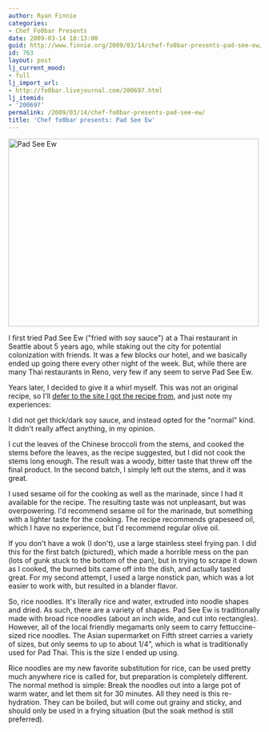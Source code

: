```yaml
---
author: Ryan Finnie
categories:
- Chef Fo0bar Presents
date: 2009-03-14 18:13:00
guid: http://www.finnie.org/2009/03/14/chef-fo0bar-presents-pad-see-ew/
id: 763
layout: post
lj_current_mood:
- full
lj_import_url:
- http://fo0bar.livejournal.com/200697.html
lj_itemid:
- '200697'
permalink: /2009/03/14/chef-fo0bar-presents-pad-see-ew/
title: 'Chef fo0bar presents: Pad See Ew'
---
```

[<img src="http://farm4.static.flickr.com/3330/3340426554_f86860f565.jpg" width="500" height="375" alt="Pad See Ew" />](http://www.flickr.com/photos/fo0bar/3340426554/ "Pad See Ew by fo0bar, on Flickr")

I first tried Pad See Ew ("fried with soy sauce") at a Thai restaurant in Seattle about 5 years ago, while staking out the city for potential colonization with friends. It was a few blocks our hotel, and we basically ended up going there every other night of the week. But, while there are many Thai restaurants in Reno, very few if any seem to serve Pad See Ew.

Years later, I decided to give it a whirl myself. This was not an original recipe, so I'll [defer to the site I got the recipe from](http://www.chezpim.com/blogs/2008/01/pad-see-ew-for.html), and just note my experiences:

I did not get thick/dark soy sauce, and instead opted for the "normal" kind. It didn't really affect anything, in my opinion.

I cut the leaves of the Chinese broccoli from the stems, and cooked the stems before the leaves, as the recipe suggested, but I did not cook the stems long enough. The result was a woody, bitter taste that threw off the final product. In the second batch, I simply left out the stems, and it was great.

I used sesame oil for the cooking as well as the marinade, since I had it available for the recipe. The resulting taste was not unpleasant, but was overpowering. I'd recommend sesame oil for the marinade, but something with a lighter taste for the cooking. The recipe recommends grapeseed oil, which I have no experience, but I'd recommend regular olive oil.

If you don't have a wok (I don't), use a large stainless steel frying pan. I did this for the first batch (pictured), which made a horrible mess on the pan (lots of gunk stuck to the bottom of the pan), but in trying to scrape it down as I cooked, the burned bits came off into the dish, and actually tasted great. For my second attempt, I used a large nonstick pan, which was a lot easier to work with, but resulted in a blander flavor.

So, rice noodles. It's literally rice and water, extruded into noodle shapes and dried. As such, there are a variety of shapes. Pad See Ew is traditionally made with broad rice noodles (about an inch wide, and cut into rectangles). However, all of the local friendly megamarts only seem to carry fettuccine-sized rice noodles. The Asian supermarket on Fifth street carries a variety of sizes, but only seems to up to about 1/4", which is what is traditionally used for Pad Thai. This is the size I ended up using.

Rice noodles are my new favorite substitution for rice, can be used pretty much anywhere rice is called for, but preparation is completely different. The normal method is simple: Break the noodles out into a large pot of warm water, and let them sit for 30 minutes. All they need is this re-hydration. They can be boiled, but will come out grainy and sticky, and should only be used in a frying situation (but the soak method is still preferred).
